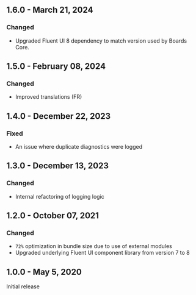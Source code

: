 ## 1.6.0 - March 21, 2024

### Changed
- Upgraded Fluent UI 8 dependency to match version used by Boards Core.

## 1.5.0 - February 08, 2024

### Changed
- Improved translations (FR)

## 1.4.0 - December 22, 2023

### Fixed
- An issue where duplicate diagnostics were logged

## 1.3.0 - December 13, 2023

### Changed
- Internal refactoring of logging logic


## 1.2.0 - October 07, 2021

### Changed
- `72%` optimization in bundle size due to use of external modules
- Upgraded underlying Fluent UI component library from version 7 to 8

## 1.0.0 - May 5, 2020
Initial release